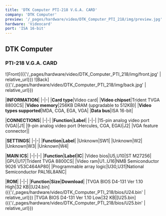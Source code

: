 ```yaml
---
title: 'DTK Computer PTI-218 V.G.A. CARD'
company: 'DTK Computer'
preview: '/_pages/hardware/video/DTK_Computer_PTI_218/img/preview.jpg'
hardware: 'Videocard'
port: 'ISA 16-bit'
---
```

## DTK Computer
### PTI-218 V.G.A. CARD

![Front]({{'/_pages/hardware/video/DTK_Computer_PTI_218/img/front.jpg' | relative_url}})
![Back]({{'/_pages/hardware/video/DTK_Computer_PTI_218/img/back.jpg' | relative_url}})

|**INFORMATION**|
|-|-|
|**Card type**|Video card|
|**Video chipset**|Trident TVGA 8800CS|
|**Video memory**|256KB DRAM (upgradable to 512KB)|
|**Video types supported**|MDA, CGA, EGA, VGA|
|**Data bus**|ISA 16-bit|

|**CONNECTIONS**|
|-|-|
|**Function**|**Label**|
|-|-|
|15-pin analog video port (VGA)|J1|
|9-pin analog video port (Hercules, CGA, EGA)|J2|
|VGA feature connector||

|**SETTINGS**|
|-|-|
|**Function**|**Label**|
|Unknown|SW1|
|Unknown|W2|
|Unknown|W3|
|Unknown|W4|

|**MAIN ICS**|
|-|-|-|
|**Function**|**Label**|**IC**|
|Video bios|U5,U10|ST M27256|
|GPU|U17|Trident TVGA 8800CS|
|Video ram|U1..U16|NMB Semiconductor 9026 V53C464AP80|
|Programmable array logic|U30,U31|National Semiconductor PAL16L8ANC| 

|**ROM**|
|-|-|
|**Function**|**Size**|**Download**|
|TVGA BIOS D4-131 Ver 1.10 High|32&nbsp;KB|[U24.bin]({{'/_pages/hardware/video/DTK_Computer_PTI_218/bios/U24.bin' | relative_url}})
|TVGA BIOS D4-131 Ver 1.10 Low|32&nbsp;KB|[U25.bin]({{'/_pages/hardware/video/DTK_Computer_PTI_218/bios/U25.bin' | relative_url}})